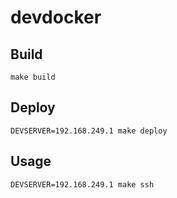 # devdocker


## Build
    
    make build

## Deploy

    DEVSERVER=192.168.249.1 make deploy

## Usage

    DEVSERVER=192.168.249.1 make ssh
